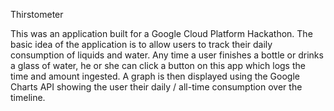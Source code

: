 Thirstometer

This was an application built for a Google Cloud Platform Hackathon. The basic idea of the application is to allow users to track their daily consumption of liquids and water. Any time a user finishes a bottle or drinks a glass of water, he or she can click a button on this app which logs the time and amount ingested. A graph is then displayed using the Google Charts API showing the user their daily / all-time consumption over the timeline.
